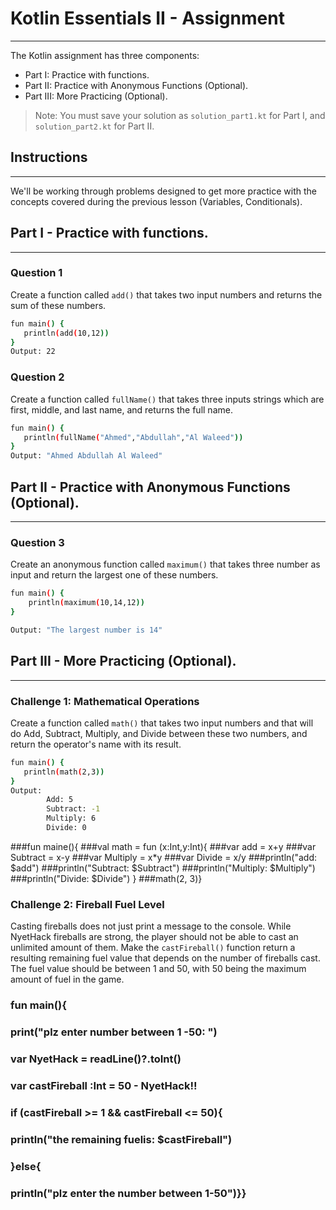 # Kotlin Essentials II - Assignment
---
The Kotlin assignment has three components:
- Part I: Practice with functions.
- Part II: Practice with Anonymous Functions (Optional).
- Part III: More Practicing (Optional).

> Note: You must save your solution as `solution_part1.kt` for Part I, and `solution_part2.kt` for Part II.

## Instructions
---
We'll be working through problems designed to get more practice with the concepts covered during the previous lesson (Variables, Conditionals).

## Part I - Practice with functions.
---
### Question 1
Create a function called `add()` that takes two input numbers and returns the sum of these numbers.
```sh
fun main() {
   println(add(10,12))
}
Output: 22
```
### Question 2
Create a function called `fullName()` that takes three inputs strings which are first, middle, and last name, and returns the full name.
```sh
fun main() {
   println(fullName("Ahmed","Abdullah","Al Waleed"))
}
Output: "Ahmed Abdullah Al Waleed"
```

## Part II - Practice with Anonymous Functions (Optional).
---
### Question 3
Create an anonymous function called `maximum()` that takes three number as input and return the largest one of these numbers.
```sh
fun main() {
    println(maximum(10,14,12))
}

Output: "The largest number is 14"
```

## Part III - More Practicing (Optional).
---
### Challenge 1: Mathematical Operations
Create a function called `math()` that takes two input numbers and that will do Add, Subtract, Multiply, and Divide between these two numbers, and return the operator's name with its result.
```sh
fun main() {
   println(math(2,3))
}
Output: 
        Add: 5
        Subtract: -1
        Multiply: 6
        Divide: 0 
```
###fun maine(){
###val math = fun (x:Int,y:Int){
###var add = x+y
###var Subtract = x-y
###var Multiply = x*y
###var Divide = x/y
###println("add: $add")
###println("Subtract: $Subtract")
###println("Multiply: $Multiply")
###println("Divide: $Divide") }
###math(2, 3)}

### Challenge 2: Fireball Fuel Level
Casting fireballs does not just print a message to the console. While NyetHack fireballs are strong, the
player should not be able to cast an unlimited amount of them. Make the `castFireball()` function return
a resulting remaining fuel value that depends on the number of fireballs cast. The fuel value should be
between 1 and 50, with 50 being the maximum amount of fuel in the game.
###    fun main(){
###    print("plz enter number between 1 -50: ")
###    var NyetHack = readLine()?.toInt()
###    var castFireball :Int = 50 - NyetHack!!
###    if (castFireball >= 1 && castFireball <= 50){
###    println("the remaining fuelis: $castFireball")
###    }else{
###    println("plz enter the number between 1-50")}}